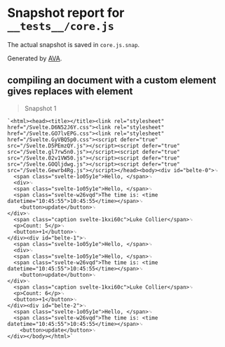 # Snapshot report for `__tests__/core.js`

The actual snapshot is saved in `core.js.snap`.

Generated by [AVA](https://ava.li).

## compiling an document with a custom element gives replaces with element

> Snapshot 1

    `<html><head><title></title><link rel="stylesheet" href="/Svelte.D6N52J6Y.css"><link rel="stylesheet" href="/Svelte.GO7lvEPG.css"><link rel="stylesheet" href="/Svelte.GyVBQ5p0.css"><script defer="true" src="/Svelte.D5PEmzQY.js"></script><script defer="true" src="/Svelte.gl7rw5n0.js"></script><script defer="true" src="/Svelte.02v1VW50.js"></script><script defer="true" src="/Svelte.GOQljdwg.js"></script><script defer="true" src="/Svelte.Gewrb4Rg.js"></script></head><body><div id="belte-0">␊
      <span class="svelte-1o05y1e">Hello, </span>␊
      <div>␊
      <span class="svelte-1o05y1e">Hello, </span>␊
      <span class="svelte-w26vqd">The time is: <time datetime="10:45:55">10:45:55</time></span>␊
    	<button>update</button>␊
    </div>␊
      <span class="caption svelte-1kxi60c">Luke Collier</span>␊
      <p>Count: 5</p>␊
      <button>+1</button>␊
    </div><div id="belte-1">␊
      <span class="svelte-1o05y1e">Hello, </span>␊
      <div>␊
      <span class="svelte-1o05y1e">Hello, </span>␊
      <span class="svelte-w26vqd">The time is: <time datetime="10:45:55">10:45:55</time></span>␊
    	<button>update</button>␊
    </div>␊
      <span class="caption svelte-1kxi60c">Luke Collier</span>␊
      <p>Count: 6</p>␊
      <button>+1</button>␊
    </div><div id="belte-2">␊
      <span class="svelte-1o05y1e">Hello, </span>␊
      <span class="svelte-w26vqd">The time is: <time datetime="10:45:55">10:45:55</time></span>␊
    	<button>update</button>␊
    </div></body></html>`
